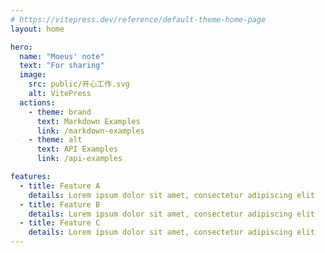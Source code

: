 ```yaml
---
# https://vitepress.dev/reference/default-theme-home-page
layout: home

hero:
  name: "Moeus' note"
  text: "For sharing"
  image:
    src: public/开心工作.svg
    alt: VitePress
  actions:
    - theme: brand
      text: Markdown Examples
      link: /markdown-examples
    - theme: alt
      text: API Examples
      link: /api-examples

features:
  - title: Feature A
    details: Lorem ipsum dolor sit amet, consectetur adipiscing elit
  - title: Feature B
    details: Lorem ipsum dolor sit amet, consectetur adipiscing elit
  - title: Feature C
    details: Lorem ipsum dolor sit amet, consectetur adipiscing elit
---
```


